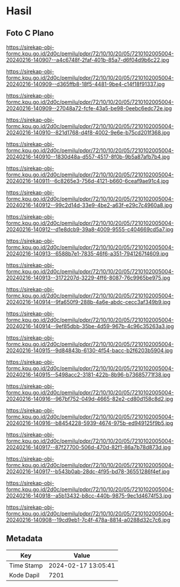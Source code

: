 # Hasil

## Foto C Plano

https://sirekap-obj-formc.kpu.go.id/2d0c/pemilu/pdpr/72/10/10/20/05/7210102005004-20240216-140907--a4c6748f-2faf-401b-85a7-d6f04d9b6c22.jpg

https://sirekap-obj-formc.kpu.go.id/2d0c/pemilu/pdpr/72/10/10/20/05/7210102005004-20240216-140909--d365ffb8-18f5-4481-9be4-c14f18f91337.jpg

https://sirekap-obj-formc.kpu.go.id/2d0c/pemilu/pdpr/72/10/10/20/05/7210102005004-20240216-140909--27048a72-fcfe-43a5-be98-0eebc6edc72e.jpg

https://sirekap-obj-formc.kpu.go.id/2d0c/pemilu/pdpr/72/10/10/20/05/7210102005004-20240216-140910--821d1768-d4f8-4002-9e6e-b75cd201f368.jpg

https://sirekap-obj-formc.kpu.go.id/2d0c/pemilu/pdpr/72/10/10/20/05/7210102005004-20240216-140910--1830d48a-d557-4517-8f0b-9b5a87afb7b4.jpg

https://sirekap-obj-formc.kpu.go.id/2d0c/pemilu/pdpr/72/10/10/20/05/7210102005004-20240216-140911--6c8265e3-756d-4121-b660-6ceaf9ae91c4.jpg

https://sirekap-obj-formc.kpu.go.id/2d0c/pemilu/pdpr/72/10/10/20/05/7210102005004-20240216-140912--99c2d14d-33e9-4be2-a63f-e29c7c4960a8.jpg

https://sirekap-obj-formc.kpu.go.id/2d0c/pemilu/pdpr/72/10/10/20/05/7210102005004-20240216-140912--d1e8dcb9-39a8-4009-9555-c404669cd5a7.jpg

https://sirekap-obj-formc.kpu.go.id/2d0c/pemilu/pdpr/72/10/10/20/05/7210102005004-20240216-140913--6588b7e1-7835-46f6-a351-7941267f4609.jpg

https://sirekap-obj-formc.kpu.go.id/2d0c/pemilu/pdpr/72/10/10/20/05/7210102005004-20240216-140913--3172207d-3229-4ff6-8087-76c9965be975.jpg

https://sirekap-obj-formc.kpu.go.id/2d0c/pemilu/pdpr/72/10/10/20/05/7210102005004-20240216-140914--9fa650f9-288b-4a6e-abdc-cecc3af349b9.jpg

https://sirekap-obj-formc.kpu.go.id/2d0c/pemilu/pdpr/72/10/10/20/05/7210102005004-20240216-140914--9ef85dbb-35be-4d59-967b-4c96c35263a3.jpg

https://sirekap-obj-formc.kpu.go.id/2d0c/pemilu/pdpr/72/10/10/20/05/7210102005004-20240216-140915--9d84843b-6130-4f54-bacc-b2f6203b5904.jpg

https://sirekap-obj-formc.kpu.go.id/2d0c/pemilu/pdpr/72/10/10/20/05/7210102005004-20240216-140915--5498acc2-3181-422b-8b96-b73685771f38.jpg

https://sirekap-obj-formc.kpu.go.id/2d0c/pemilu/pdpr/72/10/10/20/05/7210102005004-20240216-140916--967bf752-049d-4665-82e2-cd80d158c8d2.jpg

https://sirekap-obj-formc.kpu.go.id/2d0c/pemilu/pdpr/72/10/10/20/05/7210102005004-20240216-140916--b8454228-5939-4674-975b-ed949125f9b5.jpg

https://sirekap-obj-formc.kpu.go.id/2d0c/pemilu/pdpr/72/10/10/20/05/7210102005004-20240216-140917--87f27700-506d-470d-82f1-86a7b78d873d.jpg

https://sirekap-obj-formc.kpu.go.id/2d0c/pemilu/pdpr/72/10/10/20/05/7210102005004-20240216-140917--b543b0ab-28dc-4f95-bd78-36551286f4ef.jpg

https://sirekap-obj-formc.kpu.go.id/2d0c/pemilu/pdpr/72/10/10/20/05/7210102005004-20240216-140918--a5b13432-b8cc-440b-9875-9ec1d4674f53.jpg

https://sirekap-obj-formc.kpu.go.id/2d0c/pemilu/pdpr/72/10/10/20/05/7210102005004-20240216-140908--19cd9eb1-7c4f-478a-8814-a0288d32c7c6.jpg


## Metadata

| Key        | Value               |
| ---------- | ------------------- |
| Time Stamp | 2024-02-17 13:05:41 |
| Kode Dapil | 7201                |



